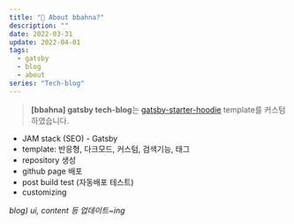 ```yaml
---
title: "👀 About bbahna?"
description: ""
date: 2022-03-31
update: 2022-04-01
tags:
  - gatsby
  - blog
  - about
series: "Tech-blog"
---
```


> **[bbahna] gatsby tech-blog**는 [gatsby-starter-hoodie](https://github.com/devHudi/gatsby-starter-hoodie) template를 커스텀 하였습니다.

- JAM stack (SEO) - Gatsby
- template: 반응형, 다크모드, 커스텀, 검색기능, 태그
- repository 생성
- github page 배포
- post build test (자동배포 테스트)
- customizing

_blog) ui, content 등 업데이트~ing_
